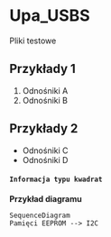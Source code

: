 # Upa_USBS
Pliki testowe
## Przykłady 1
1. Odnośniki A
2. Odnośniki B
## Przykłady 2
- Odnośniki C
- Odnośniki D
#### `Informacja typu kwadrat`
**Przykład diagramu**
```mermaid
SequenceDiagram
Pamięci EEPROM --> I2C
